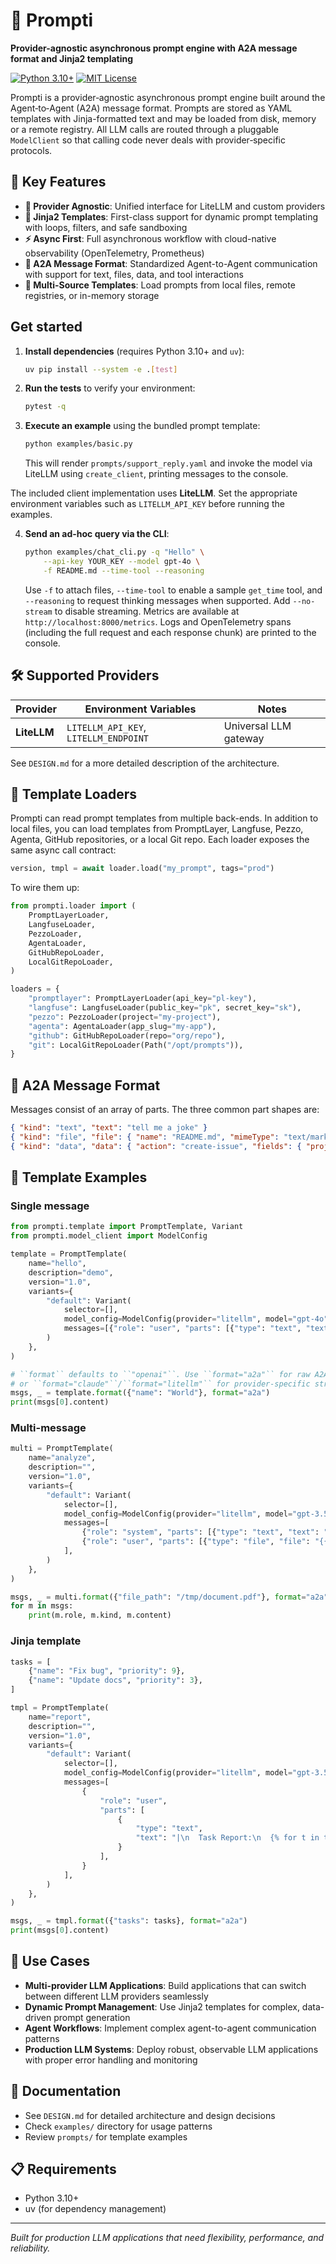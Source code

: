 # 🚀 Prompti

**Provider-agnostic asynchronous prompt engine with A2A message format and Jinja2 templating**

[![Python 3.10+](https://img.shields.io/badge/python-3.10+-blue.svg)](https://www.python.org/downloads/)
[![MIT License](https://img.shields.io/badge/license-MIT-green.svg)](LICENSE)

Prompti is a provider‑agnostic asynchronous prompt engine built around the
Agent‑to‑Agent (A2A) message format. Prompts are stored as YAML templates with Jinja-formatted text and
may be loaded from disk, memory or a remote registry. All LLM calls are routed
through a pluggable `ModelClient` so that calling code never deals with
provider‑specific protocols.

## 🌟 Key Features

- **🔄 Provider Agnostic**: Unified interface for LiteLLM and custom providers
- **📝 Jinja2 Templates**: First-class support for dynamic prompt templating with loops, filters, and safe sandboxing
- **⚡ Async First**: Full asynchronous workflow with cloud-native observability (OpenTelemetry, Prometheus)
- **🎯 A2A Message Format**: Standardized Agent-to-Agent communication with support for text, files, data, and tool interactions
- **📂 Multi-Source Templates**: Load prompts from local files, remote registries, or in-memory storage

## Get started

1. **Install dependencies** (requires Python 3.10+ and `uv`):

   ```bash
   uv pip install --system -e .[test]
   ```

2. **Run the tests** to verify your environment:

   ```bash
   pytest -q
   ```

3. **Execute an example** using the bundled prompt template:

   ```bash
   python examples/basic.py
   ```

   This will render `prompts/support_reply.yaml` and invoke the
   model via LiteLLM using `create_client`, printing messages to the console.

The included client implementation uses **LiteLLM**. Set the
appropriate environment variables such as `LITELLM_API_KEY` before running the
examples.

4. **Send an ad-hoc query via the CLI**:

   ```bash
   python examples/chat_cli.py -q "Hello" \
       --api-key YOUR_KEY --model gpt-4o \
       -f README.md --time-tool --reasoning
   ```

   Use `-f` to attach files, `--time-tool` to enable a sample `get_time` tool,
   and `--reasoning` to request thinking messages when supported.
   Add `--no-stream` to disable streaming.
   Metrics are available at `http://localhost:8000/metrics`.
   Logs and OpenTelemetry spans (including the full request and each response chunk) are printed to the console.


## 🛠️ Supported Providers

| Provider | Environment Variables | Notes |
|----------|----------------------|-------|
| **LiteLLM** | `LITELLM_API_KEY`, `LITELLM_ENDPOINT` | Universal LLM gateway |


See `DESIGN.md` for a more detailed description of the architecture.

## 🔌 Template Loaders

Prompti can read prompt templates from multiple back-ends. In addition to local
files, you can load templates from PromptLayer, Langfuse, Pezzo, Agenta, GitHub
repositories, or a local Git repo. Each loader exposes the same async call
contract:

```python
version, tmpl = await loader.load("my_prompt", tags="prod")
```

To wire them up:

```python
from prompti.loader import (
    PromptLayerLoader,
    LangfuseLoader,
    PezzoLoader,
    AgentaLoader,
    GitHubRepoLoader,
    LocalGitRepoLoader,
)

loaders = {
    "promptlayer": PromptLayerLoader(api_key="pl-key"),
    "langfuse": LangfuseLoader(public_key="pk", secret_key="sk"),
    "pezzo": PezzoLoader(project="my-project"),
    "agenta": AgentaLoader(app_slug="my-app"),
    "github": GitHubRepoLoader(repo="org/repo"),
    "git": LocalGitRepoLoader(Path("/opt/prompts")),
}
```

## 💬 A2A Message Format

Messages consist of an array of parts. The three common part shapes are:

```json
{ "kind": "text", "text": "tell me a joke" }
{ "kind": "file", "file": { "name": "README.md", "mimeType": "text/markdown", "bytes": "IyBTYW1wbGUgTWFya2Rvd24gZmlsZQoK…" } }
{ "kind": "data", "data": { "action": "create-issue", "fields": { "project": "MLInfra", "severity": "high", "title": "GPU node failure" } } }
```

## 📝 Template Examples

### Single message

```python
from prompti.template import PromptTemplate, Variant
from prompti.model_client import ModelConfig

template = PromptTemplate(
    name="hello",
    description="demo",
    version="1.0",
    variants={
        "default": Variant(
            selector=[],
            model_config=ModelConfig(provider="litellm", model="gpt-4o"),
            messages=[{"role": "user", "parts": [{"type": "text", "text": "Hello {{ name }}!"}]}],
        )
    },
)

# ``format`` defaults to ``"openai"``. Use ``format="a2a"`` for raw A2A messages
# or ``format="claude"``/``format="litellm"`` for provider‑specific structures.
msgs, _ = template.format({"name": "World"}, format="a2a")
print(msgs[0].content)
```

### Multi-message

```python
multi = PromptTemplate(
    name="analyze",
    description="",
    version="1.0",
    variants={
        "default": Variant(
            selector=[],
            model_config=ModelConfig(provider="litellm", model="gpt-3.5-turbo"),
            messages=[
                {"role": "system", "parts": [{"type": "text", "text": "Analyze file"}]},
                {"role": "user", "parts": [{"type": "file", "file": "{{ file_path }}"}]},
            ],
        )
    },
)

msgs, _ = multi.format({"file_path": "/tmp/document.pdf"}, format="a2a")
for m in msgs:
    print(m.role, m.kind, m.content)
```

### Jinja template

```python
tasks = [
    {"name": "Fix bug", "priority": 9},
    {"name": "Update docs", "priority": 3},
]

tmpl = PromptTemplate(
    name="report",
    description="",
    version="1.0",
    variants={
        "default": Variant(
            selector=[],
            model_config=ModelConfig(provider="litellm", model="gpt-3.5-turbo"),
            messages=[
                {
                    "role": "user",
                    "parts": [
                        {
                            "type": "text",
                            "text": "|\n  Task Report:\n  {% for t in tasks %}\n  - {{ t.name }} ({{ t.priority }})\n  {% endfor %}",
                        }
                    ],
                }
            ],
        )
    },
)

msgs, _ = tmpl.format({"tasks": tasks}, format="a2a")
print(msgs[0].content)
```


## 🧪 Use Cases

- **Multi-provider LLM Applications**: Build applications that can switch between different LLM providers seamlessly
- **Dynamic Prompt Management**: Use Jinja2 templates for complex, data-driven prompt generation
- **Agent Workflows**: Implement complex agent-to-agent communication patterns
- **Production LLM Systems**: Deploy robust, observable LLM applications with proper error handling and monitoring

## 📖 Documentation

- See `DESIGN.md` for detailed architecture and design decisions
- Check `examples/` directory for usage patterns
- Review `prompts/` for template examples

## 📋 Requirements

- Python 3.10+
- uv (for dependency management)

---

*Built for production LLM applications that need flexibility, performance, and reliability.*
```
